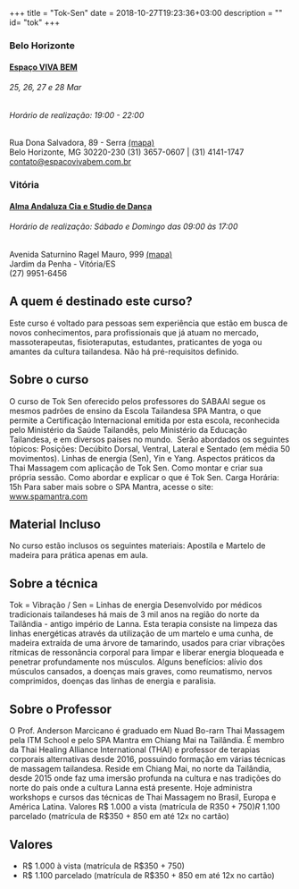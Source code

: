 +++
title = "Tok-Sen"
date = 2018-10-27T19:23:36+03:00
description = ""
id= "tok"
+++

### Belo Horizonte
#### [Espaço VIVA BEM](https://www.vivabemespacoholistico.com.br) 
###### 25, 26, 27 e 28 Mar 
###### Horário de realização: 19:00 - 22:00
Rua Dona Salvadora, 89 - Serra   [(mapa)](https://goo.gl/maps/EBh7uivfFe92)  
Belo Horizonte, MG 30220-230
(31) 3657-0607 | (31) 4141-1747  
[contato@espacovivabem.com.br](contato@espacovivabem.com.br) 


### Vitória
#### [Alma Andaluza Cia e Studio de Dança](http://www.almaandaluza.com.br)
###### Horário de realização: Sábado e Domingo das 09:00 às 17:00  
Avenida Saturnino Ragel Mauro, 999  [(mapa)](https://goo.gl/maps/V5w2kocXmZ62)  
Jardim da Penha - Vitória/ES  
(27) 9951-6456  



## A quem é destinado este curso?
Este curso é voltado para pessoas sem experiência que estão em busca de novos conhecimentos, para profissionais que já atuam no mercado, massoterapeutas, fisioteraputas, estudantes, praticantes de yoga ou amantes da cultura tailandesa. Não há pré-requisitos definido.
## Sobre o curso
O curso de Tok Sen oferecido pelos professores do SABAAI segue os mesmos padrões de ensino da Escola Tailandesa SPA Mantra, o que permite a Certificação Internacional emitida por esta escola, reconhecida pelo Ministério da Saúde Tailandês, pelo Ministério da Educação Tailandesa, e em diversos países no mundo. ​ Serão abordados os seguintes tópicos: ​ Posições: Decúbito Dorsal, Ventral, Lateral e Sentado (em média 50 movimentos). Linhas de energia (Sen), Yin e Yang. Aspectos práticos da Thai Massagem com aplicação de Tok Sen. Como montar e criar sua própria sessão. Como abordar e explicar o que é Tok Sen.
​Carga Horária: 15h
Para saber mais sobre o SPA Mantra, acesse o site: www.spamantra.com
​
## Material Incluso
No curso estão inclusos os seguintes materiais: Apostila e Martelo de madeira para prática apenas em aula.

## Sobre a técnica
Tok = Vibração / Sen = Linhas de energia
Desenvolvido por médicos tradicionais tailandeses há mais de 3 mil anos na região do norte da Tailândia - antigo império de Lanna. Esta terapia consiste na limpeza das linhas energéticas através da utilização de um martelo e uma cunha, de madeira extraída de uma árvore de tamarindo, usados para criar vibrações rítmicas de ressonância corporal para limpar e liberar energia bloqueada e penetrar profundamente nos músculos. Alguns benefícios: alívio dos músculos cansados, a doenças mais graves, como reumatismo, nervos comprimidos, doenças das linhas de energia e paralisia.
​
## Sobre o Professor
O Prof. Anderson Marcicano é graduado em Nuad Bo-rarn Thai Massagem pela ITM School e pelo SPA Mantra em Chiang Mai na Tailândia. É membro da Thai Healing Alliance International (THAI) e professor de terapias corporais alternativas desde 2016, possuindo formação em várias técnicas de massagem tailandesa. Reside em Chiang Mai, no norte da Tailândia, desde 2015 onde faz uma imersão profunda na cultura e nas tradições do norte do país onde a cultura Lanna está presente. Hoje administra workshops e cursos das técnicas de Thai Massagem no Brasil, Europa e América Latina.
Valores R$ 1.000 a vista (matrícula de R$350 + 750) R$ 1.100 parcelado (matrícula de R$350 + 850 em até 12x no cartão)

## Valores
- R$ 1.000 à vista (matrícula de R$350 + 750)
- R$ 1.100 parcelado (matrícula de R$350 + 850 em até 12x no cartão)